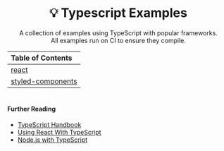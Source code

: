 <h1 align="center">
  💡 Typescript Examples
</h1>

<p align="center">
  A collection of examples using TypeScript with popular frameworks.<br>
  All examples run on CI to ensure they compile.
</p>

| Table of Contents                               |
| :---------------------------------------------- |
| [react](examples/react)                         |
| [styled-components](examples/styled-components) |

#

#### Further Reading

- [TypeScript Handbook](https://www.typescriptlang.org/docs/handbook/2/everyday-types.html)
- [Using React With TypeScript](https://reactjs.org/docs/static-type-checking.html#typescript)
- [Node.js with TypeScript](https://nodejs.dev/learn/nodejs-with-typescript)
